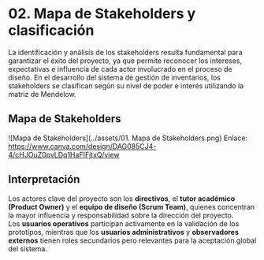 # 02. Mapa de Stakeholders y clasificación

La identificación y análisis de los stakeholders resulta fundamental para garantizar el éxito del proyecto, ya que permite reconocer los intereses, expectativas e influencia de cada actor involucrado en el proceso de diseño. En el desarrollo del sistema de gestión de inventarios, los stakeholders se clasifican según su nivel de poder e interés utilizando la matriz de Mendelow.

## Mapa de Stakeholders  
![Mapa de Stakeholders](../assets/01. Mapa de Stakeholders.png)
Enlace: https://www.canva.com/design/DAG085CJ4-4/cHJOuZ0pvLDq1HaFIFjtxQ/view

## Interpretación
Los actores clave del proyecto son los **directivos**, el **tutor académico (Product Owner)** y el **equipo de diseño (Scrum Team)**, quienes concentran la mayor influencia y responsabilidad sobre la dirección del proyecto.  
Los **usuarios operativos** participan activamente en la validación de los prototipos, mientras que los **usuarios administrativos** y **observadores externos** tienen roles secundarios pero relevantes para la aceptación global del sistema.